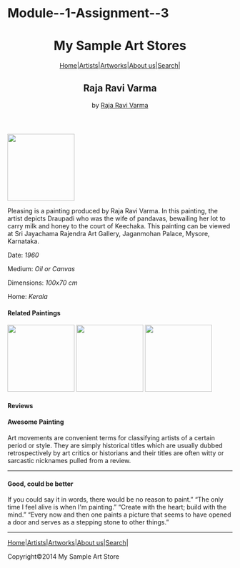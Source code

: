# Module--1-Assignment--3
<!DOCTYPE html>
<html>
  <head>
    <meta charset="utf-8">
    <meta name="viewport" content="width=device-width">
    <title>Module -1 Assignment -3</title>
    <link href="style.css" rel="stylesheet" type="text/css" />
  </head>
  <body>
    <header>
       <h1>My Sample Art Stores</h1>
       <p><a href="">Home</a>|<a href="">Artists</a>|<a href="">Artworks</a>|<a href="">About us</a>|<a href="">Search</a>|<p>
      <h2>Raja Ravi Varma</h2>
      <nav role="navigation">
        <p>by <a href="">Raja Ravi Varma</p></a>
      </nav>
    </header>
    <img src="https://th.bing.com/th/id/OIP.mz-XIWcSgW_as9wrAVxp-wHaLf?w=182&h=283&c=7&o=5&pid=1.7" height="150" width="150"/>
    <p>Pleasing is a painting produced by Raja Ravi Varma. In this painting, the artist depicts Draupadi who was the wife of pandavas, bewailing her lot to carry milk and honey to the court of Keechaka. This painting can be viewed at Sri Jayachama Rajendra Art Gallery, Jaganmohan Palace, Mysore, Karnataka.</p>
    <p>Date: <i>1960</i></p>
    <p>Medium: <i>Oil or Canvas</i></p>
    <p>Dimensions: <i>100x70 cm</i></p>
    <p>Home: <i>Kerala</i></p>
    <h4>Related Paintings</h4>
    <img src="https://th.bing.com/th/id/OIP.ms0_AABakZria4HhyKiVxwHaJO?w=182&h=226&c=7&o=5&pid=1.7" height="150px" width="150px" />
    <img src="https://th.bing.com/th/id/OIP.8CbKm2WyPhLagIP8ZeUYPAHaNK?w=182&h=324&c=7&o=5&pid=1.7" height="150px" width="150px"/>
    <img src="https://th.bing.com/th/id/OIP.pus9m9TQlolDy1hINR30vAHaKU?w=182&h=254&c=7&o=5&pid=1.7" height="150px" width="150px"/>
    <h4>Reviews</h4>
    <h4>Awesome Painting</h4>
    <p>Art movements are convenient terms for classifying artists of a certain period or style. They are simply historical titles which are usually dubbed retrospectively by art critics or historians and their titles are often witty or sarcastic nicknames pulled from a review.</p>
    <hr>
    <h4>Good, could be better</h4>
    <p>If you could say it in words, there would be no reason to paint.” “The only time I feel alive is when I'm painting.” “Create with the heart; build with the mind.” “Every now and then one paints a picture that seems to have opened a door and serves as a stepping stone to other things.”</p>
    <hr>
    <p><a href="">Home</a>|<a href="">Artists</a>|<a href="">Artworks</a>|<a href="">About us</a>|<a href="">Search</a>|<p>
      <footer>
        <p>Copyright&copy;2014 My Sample Art Store</p>
      </footer>
   </body>
</html>

